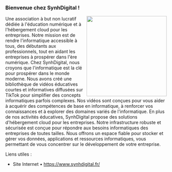 ### Bienvenue chez SynhDigital !

<img src="https://avatars.githubusercontent.com/u/89454668?s=400&u=61e9bc6a2d8fb8dbb8e8f52c9d0a84e413dfb795&v=4" width="250" height="250" align="right"/>

Une association à but non lucratif dédiée à l'éducation numérique et à l'hébergement cloud pour les entreprises. Notre mission est de rendre l'informatique accessible à tous, des débutants aux professionnels, tout en aidant les entreprises à prospérer dans l'ère numérique. Chez SynhDigital, nous croyons que l'informatique est la clé pour prospérer dans le monde moderne. Nous avons créé une bibliothèque de vidéos éducatives courtes et informatives diffusées sur TikTok pour simplifier des concepts informatiques parfois complexes. Nos vidéos sont conçues pour vous aider à acquérir des compétences de base en informatique, à renforcer vos connaissances et à explorer des domaines variés de l'informatique. En plus de nos activités éducatives, SynhDigital propose des solutions d'hébergement cloud pour les entreprises. Notre infrastructure robuste et sécurisée est conçue pour répondre aux besoins informatiques des entreprises de toutes tailles. Nous offrons un espace fiable pour stocker et gérer vos données, applications et ressources informatiques, vous permettant de vous concentrer sur le développement de votre entreprise.
<br>

Liens utiles :
- Site Internet • https://www.synhdigital.fr/
